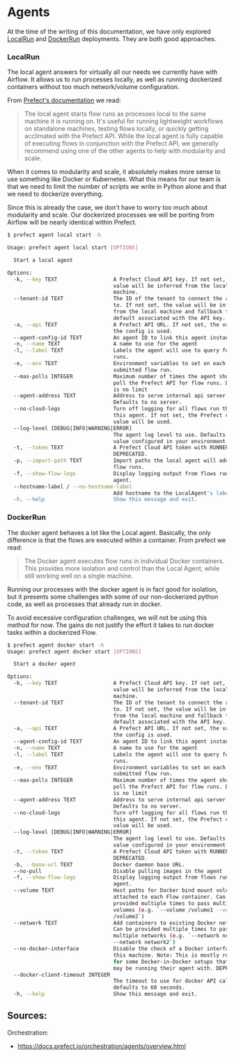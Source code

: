 # Agents

At the time of the writing of this documentation, we have
only explored [LocalRun](https://docs.prefect.io/orchestration/flow_config/run_configs.html#localrun)
and [DockerRun](https://docs.prefect.io/orchestration/flow_config/run_configs.html#dockerrun)
deployments. They are both good approaches.

### LocalRun

The local agent answers for virtually all our needs
we currently have with Airflow. It allows us to run
processes locally, as well as running dockerized
containers without too much network/volume configuration.

From [Prefect's documentation](https://docs.prefect.io/orchestration/agents/local.html)
we read:

>The local agent starts flow runs as processes
> local to the same machine it is running on.
> It's useful for running lightweight workflows
> on standalone machines, testing flows locally,
> or quickly getting acclimated with the Prefect
> API. While the local agent is fully capable of
> executing flows in conjunction with the Prefect
> API, we generally recommend using one of the
> other agents to help with modularity and scale.

When it comes to modularity and scale, it absolutely
makes more sense to use something like Docker or
Kubernetes. What this means for our team is that
we need to limit the number of scripts we write
in Python alone and that we need to dockerize everything.

Since this is already the case, we don't have to
worry too much about modularity and scale. Our
dockerized processes we will be porting from
Airflow will be nearly identical within Prefect.

```bash
$ prefect agent local start -h

Usage: prefect agent local start [OPTIONS]

  Start a local agent

Options:
  -k, --key TEXT                  A Prefect Cloud API key. If not set, the
                                  value will be inferred from the local
                                  machine.
  --tenant-id TEXT                The ID of the tenant to connect the agent
                                  to. If not set, the value will be inferred
                                  from the local machine and fallback to the
                                  default associated with the API key.
  -a, --api TEXT                  A Prefect API URL. If not set, the value in
                                  the config is used.
  --agent-config-id TEXT          An agent ID to link this agent instance with
  -n, --name TEXT                 A name to use for the agent
  -l, --label TEXT                Labels the agent will use to query for flow
                                  runs.
  -e, --env TEXT                  Environment variables to set on each
                                  submitted flow run.
  --max-polls INTEGER             Maximum number of times the agent should
                                  poll the Prefect API for flow runs. Default
                                  is no limit
  --agent-address TEXT            Address to serve internal api server at.
                                  Defaults to no server.
  --no-cloud-logs                 Turn off logging for all flows run through
                                  this agent. If not set, the Prefect config
                                  value will be used.
  --log-level [DEBUG|INFO|WARNING|ERROR]
                                  The agent log level to use. Defaults to the
                                  value configured in your environment.
  -t, --token TEXT                A Prefect Cloud API token with RUNNER scope.
                                  DEPRECATED.
  -p, --import-path TEXT          Import paths the local agent will add to all
                                  flow runs.
  -f, --show-flow-logs            Display logging output from flows run by the
                                  agent.
  --hostname-label / --no-hostname-label
                                  Add hostname to the LocalAgent's labels
  -h, --help                      Show this message and exit.
```

### DockerRun

The docker agent behaves a lot like the Local agent. Basically,
the only difference is that the flows are executed
within a container. From prefect we read:

>The Docker agent executes flow runs in individual
> Docker containers. This provides more isolation and
> control than the Local Agent, while still working
> well on a single machine.

Running our processes with the docker agent is in fact
good for isolation, but it presents some challenges with
some of our non-dockerized python code, as well as 
processes that already run in docker.

To avoid excessive configuration challenges, we will not be using
this method for now. The gains do not justify the
effort it takes to run docker tasks within a dockerized
Flow.

```bash
$ prefect agent docker start -h
Usage: prefect agent docker start [OPTIONS]

  Start a docker agent

Options:
  -k, --key TEXT                  A Prefect Cloud API key. If not set, the
                                  value will be inferred from the local
                                  machine.
  --tenant-id TEXT                The ID of the tenant to connect the agent
                                  to. If not set, the value will be inferred
                                  from the local machine and fallback to the
                                  default associated with the API key.
  -a, --api TEXT                  A Prefect API URL. If not set, the value in
                                  the config is used.
  --agent-config-id TEXT          An agent ID to link this agent instance with
  -n, --name TEXT                 A name to use for the agent
  -l, --label TEXT                Labels the agent will use to query for flow
                                  runs.
  -e, --env TEXT                  Environment variables to set on each
                                  submitted flow run.
  --max-polls INTEGER             Maximum number of times the agent should
                                  poll the Prefect API for flow runs. Default
                                  is no limit
  --agent-address TEXT            Address to serve internal api server at.
                                  Defaults to no server.
  --no-cloud-logs                 Turn off logging for all flows run through
                                  this agent. If not set, the Prefect config
                                  value will be used.
  --log-level [DEBUG|INFO|WARNING|ERROR]
                                  The agent log level to use. Defaults to the
                                  value configured in your environment.
  -t, --token TEXT                A Prefect Cloud API token with RUNNER scope.
                                  DEPRECATED.
  -b, --base-url TEXT             Docker daemon base URL.
  --no-pull                       Disable pulling images in the agent
  -f, --show-flow-logs            Display logging output from flows run by the
                                  agent.
  --volume TEXT                   Host paths for Docker bind mount volumes
                                  attached to each Flow container. Can be
                                  provided multiple times to pass multiple
                                  volumes (e.g. `--volume /volume1 --volume
                                  /volume2`)
  --network TEXT                  Add containers to existing Docker networks.
                                  Can be provided multiple times to pass
                                  multiple networks (e.g. `--network network1
                                  --network network2`)
  --no-docker-interface           Disable the check of a Docker interface on
                                  this machine. Note: This is mostly relevant
                                  for some Docker-in-Docker setups that users
                                  may be running their agent with. DEPRECATED.
  --docker-client-timeout INTEGER
                                  The timeout to use for docker API calls,
                                  defaults to 60 seconds.
  -h, --help                      Show this message and exit.
```

## Sources:

Orchestration:
- https://docs.prefect.io/orchestration/agents/overview.html